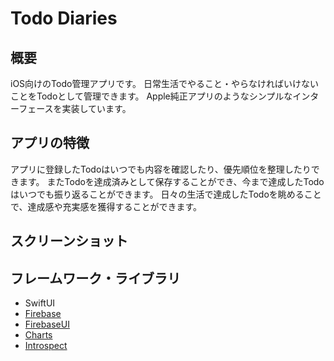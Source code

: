 # Todo Diaries
## 概要
iOS向けのTodo管理アプリです。
日常生活でやること・やらなければいけないことをTodoとして管理できます。
Apple純正アプリのようなシンプルなインターフェースを実装しています。

## アプリの特徴
アプリに登録したTodoはいつでも内容を確認したり、優先順位を整理したりできます。
またTodoを達成済みとして保存することができ、今まで達成したTodoはいつでも振り返ることができます。
日々の生活で達成したTodoを眺めることで、達成感や充実感を獲得することができます。

## スクリーンショット

## フレームワーク・ライブラリ
- SwiftUI
- [Firebase](https://github.com/firebase/firebase-ios-sdk)
- [FirebaseUI](https://github.com/firebase/FirebaseUI-iOS)
- [Charts](https://github.com/danielgindi/Charts)
- [Introspect](https://github.com/siteline/SwiftUI-Introspect)